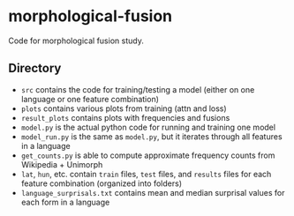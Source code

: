 # morphological-fusion
Code for morphological fusion study.

## Directory
* `src` contains the code for training/testing a model (either on one language or one feature combination)
* `plots` contains various plots from training (attn and loss)
* `result_plots` contains plots with frequencies and fusions
* `model.py` is the actual python code for running and training one model
* `model_run.py` is the same as `model.py`, but it iterates through all features in a language
* `get_counts.py` is able to compute approximate frequency counts from Wikipedia + Unimorph
* `lat`, `hun`, etc. contain `train` files, `test` files, and `results` files for each feature combination (organized into folders)
* `language_surprisals.txt` contains mean and median surprisal values for each form in a language
